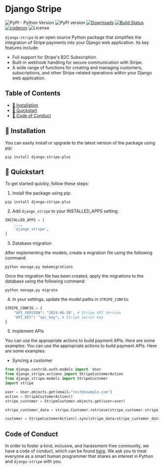 # Django Stripe

![PyPI - Python Version](https://img.shields.io/pypi/pyversions/django-stripe-plus)
![PyPI version](https://img.shields.io/pypi/v/django-stripe-plus?color=00bcd4&label=version)
[![Downloads](https://pepy.tech/badge/django-stripe-plus)](https://pepy.tech/project/django-stripe-plus)
[![Build Status](https://github.com/purnendukar/django-stripe/actions/workflows/django-package.yml/badge.svg)](https://github.com/purnendukar/django-stripe/actions/workflows/django-package.yml)
[![codecov](https://codecov.io/github/purnendukar/django-stripe/graph/badge.svg?token=DCKZTJ86YG)](https://codecov.io/github/purnendukar/django-stripe)
![License](https://img.shields.io/pypi/l/django-stripe-plus?color=orange)


`django-stripe` is an open source Python package that simplifies the integration of Stripe payments into your Django web application. Its key features include:

- Full support for Stripe's B2C Subscription.
- Built-in webhook handling for secure communication with Stripe.
- A wide range of functions for creating and managing customers, subscriptions, and other Stripe-related operations within your Django web application.

## Table of Contents

- [💾 Installation](#-installation)
- [🚀 Quickstart](#-quickstart)
- [📜 Code of Conduct](#code-of-conduct)

## 💾 Installation

You can easily install or upgrade to the latest version of the package using pip:

```
pip install django-stripe-plus
```

## 🚀 Quickstart

To get started quickly, follow these steps:

1. Install the package using pip:

```commandline
pip install django-stripe-plus
```

2. Add `django_stripe` to your INSTALLED_APPS setting:

```python
INSTALLED_APPS = [
    ...,
    'django_stripe',
]
```

3. Database migration

After implementing the models, create a migration file using the following command:

```
python manage.py makemigrations
```

Once the migration file has been created, apply the migrations to the database using the following command:

```
python manage.py migrate
```

4. In your settings, update the model paths in `STRIPE_CONFIG`:

```python
STRIPE_CONFIG = {
    "API_VERSION": "2024-06-20", # Stripe API Version
    "API_KEY": "api_key", # Stripe Secret Key
}
```

5. Implement APIs

You can use the appropriate actions to build payment APIs. Here are some examples:
You can use the appropriate actions to build payment APIs. Here are some examples:

- Syncing a customer

```python
from django.contrib.auth.models import  User
from django_stripe.actions import StripeCustomerAction
from django_stripe.models import StripeCustomer
import stripe

user = User.objects.get(email="test@example.com")
action = StripeCustomerAction()
stripe_customer = StripeCustomer.objects.get(user=user)

stripe_customer_data = stripe.Customer.retrieve(stripe_customer.stripe_id)

customer = StripeCustomerAction().sync(stripe_data=stripe_customer_data)
```

## Code of Conduct

In order to foster a kind, inclusive, and harassment-free community, we have a code of conduct, which can be found [here](CODE_OF_CONDUCT.md). We ask you to treat everyone as a smart human programmer that shares an interest in Python and `django-stripe` with you.
